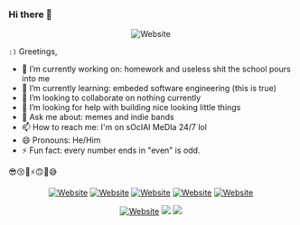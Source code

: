 ### Hi there 👋


<p align='center'>
<img alt="Website" src="https://preview.redd.it/bsdxgdbr7z971.png?width=640&crop=smart&auto=webp&s=c8c126d83a2272cccd7ebb666ec9ae9a305c9d3b"></a>
</p>


`:)`
Greetings, 
- 🔭 I’m currently working on: homework and useless shit the school pours into me
- 🌱 I’m currently learning: embeded software engineering (this is true)
- 👯 I’m looking to collaborate on nothing currently
- 🤔 I’m looking for help with building nice looking little things
- 💬 Ask me about: memes and indie bands
- 📫 How to reach me: I'm on sOcIAl MeDIa 24/7 lol
- 😄 Pronouns: He/Him
- ⚡ Fun fact: every number ends in "even" is odd.  


:sunglasses::kissing_closed_eyes::thinking::zap::upside_down_face::nerd_face::sweat_smile:

<p align='center'>
<a href="https://github.com/zhangbaiyi/" target="_blank"><img alt="Website" src="https://img.shields.io/github/stars/zhangbaiyi?style=social"></a>
<a href="https://github.com/zhangbaiyi" target="_blank"><img alt="Website" src="https://img.shields.io/github/followers/zhangbaiyi?style=social"></a>
    <a href="https://www.reddit.com/user/teethfreewolf" target="_blank"><img alt="Website" src="https://img.shields.io/reddit/user-karma/combined/teethfreewolf?style=social"></a>
    <a href="https://twitter.com/baiyizhang" target="_blank"><img alt="Website" src="https://img.shields.io/twitter/follow/baiyizhang?style=social"></a>
    <a href="https://www.youtube.com/channel/UCS0_naVMRQy-ktJmVkMrm2Q" target="_blank"><img alt="Website" src="https://img.shields.io/youtube/channel/subscribers/UCS0_naVMRQy-ktJmVkMrm2Q?style=social"></a>
</p>


<p align='center'>
<a href="https://weibo.com/u/5834092852" target="_blank"><img alt="Website" src="https://img.shields.io/badge/dynamic/json?style=for-the-badge&logo=sina-weibo&label=Weibo&labelColor=e71f19&color=040000&query=%24.data.totalSubs&url=https%3A%2F%2Fapi.spencerwoo.com%2Fsubstats%2F%3Fsource%3Dweibo%26queryKey%3D5834092852&longCache=true"></a>
    <a><img src="https://img.shields.io/badge/WECHAT-@张佰一-000000.svg?style=for-the-badge&logo=WeChat&labelColor=778899&color=040000"></a>
    <a><img src="https://img.shields.io/static/v1?label=FAKE&message=STUDY&style=for-the-badge&labelColor=8B4513&color=040000"></a></p>

